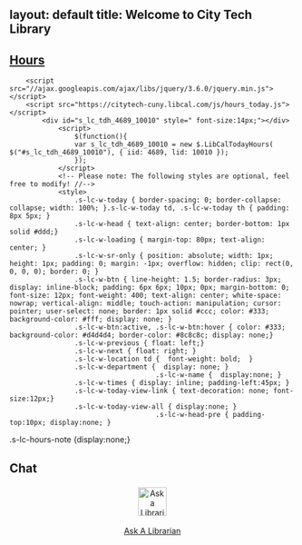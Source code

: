 layout: default
title: Welcome to City Tech Library
-
<div class="container">
<div class="row" style="padding-bottom:10px; width:100%">
<div class="col-md-3 col-sm-12" style="height:100%; padding-bottom:5px;">
			<div class="panel panel-info">
  <div class="panel-heading"><h2 style="font-weight:bold;"><span class="glyphicon glyphicon-time"></span><a href="https://libcal.citytech.cuny.edu"> Hours</a></h2></div>

		<script src="//ajax.googleapis.com/ajax/libs/jquery/3.6.0/jquery.min.js"></script> 
		<script src="https://citytech-cuny.libcal.com/js/hours_today.js"></script> 
			<div id="s_lc_tdh_4689_10010" style=" font-size:14px;"></div> 
				<script>
					$(function(){ 
					var s_lc_tdh_4689_10010 = new $.LibCalTodayHours( $("#s_lc_tdh_4689_10010"), { iid: 4689, lid: 10010 }); 
					});
				</script> 
				<!-- Please note: The following styles are optional, feel free to modify! //-->
				<style>
					.s-lc-w-today { border-spacing: 0; border-collapse: collapse; width: 100%; }.s-lc-w-today td, .s-lc-w-today th { padding: 8px 5px; }
					.s-lc-w-head { text-align: center; border-bottom: 1px solid #ddd;}
					.s-lc-w-loading { margin-top: 80px; text-align: center; }
					.s-lc-w-sr-only { position: absolute; width: 1px; height: 1px; padding: 0; margin: -1px; overflow: hidden; clip: rect(0, 0, 0, 0); border: 0; }
					.s-lc-w-btn { line-height: 1.5; border-radius: 3px; display: inline-block; padding: 6px 6px; 10px; 0px; margin-bottom: 0; font-size: 12px; font-weight: 400; text-align: center; white-space: nowrap; vertical-align: middle; touch-action: manipulation; cursor: pointer; user-select: none; border: 1px solid #ccc; color: #333; background-color: #fff; display: none; }
					.s-lc-w-btn:active, .s-lc-w-btn:hover { color: #333; background-color: #d4d4d4; border-color: #8c8c8c; display: none;}
					.s-lc-w-previous { float: left;}
					.s-lc-w-next { float: right; }
					.s-lc-w-location td {  font-weight: bold;  }
					.s-lc-w-department {  display: none; } 
                                        .s-lc-w-name {  display:none; }
					.s-lc-w-times { display: inline; padding-left:45px; }
					.s-lc-w-today-view-link { text-decoration: none; font-size:12px;}
					.s-lc-w-today-view-all { display:none; }
                                        .s-lc-w-head-pre { padding-top:10px; display:none; }
.s-lc-hours-note {display:none;}
				</style>
		</div><!-- panel-->
<div class="panel panel-default">
  <div class="panel-heading"><h2 style="font-weight:bold;"><span class="glyphicon glyphicon-comment"></span> Chat</h2></div>
  <div class="panel-body" style="text-align:center">
<a href="https://library.citytech.cuny.edu/help/ask/index.php"><img style="padding: 2px;  margin:2px; height:50px; width:50px;" src="https://library.citytech.cuny.edu/uploads/noun-chat-bubble-1388380.png" alt="Ask a Librarian"><p>Ask A Librarian</p></a>
</div>
</div>
	</div> <!--col-md-3-->

 	<div class="jumbotron col-md-9 col-sm-12" style="height:100%;">
	<div class="panel panel-primary" style="width:100%;">
		<div class="panel-heading panel-primary" style="background:#044e95;"><h2 style="color:white; font-weight:bold;"><span class="glyphicon glyphicon-search"></span> Search the Collection</h2></div>
			<div class="form-group" style="padding:20px; 0px; 0px; 10px;">
			    <div class="col-md-4">
			      <form action="https://library.citytech.cuny.edu/oneSearch2.php" enctype="application/x-www-form-urlencoded; charset=utf-8" method="post" name="searchForm" role="search" class="form-inline">
			      <select name="selectStyle" style="margin: 0px 5px 5px 0px"  class="form-control" aria-label="Search by Type">
			        <option label="Print and eBooks">Books (Print + eBooks)</option>
			        <option label="Everything"  selected="selected">Everything</option>
			        <option label="Articles">Articles</option>
			        <option label="Print Books">Books (Print)</option>
			        <option label="eBooks">eBooks</option>
			        <option label="Video, Audio and More">Media</option>
                                <option label="Journals">Journal</option>
			        <option label="Site Search">Site</option>
			      </select> 
					<p style="padding: 10px; float: left;"><a href="https://cuny-ny.primo.exlibrisgroup.com/discovery/search?vid=01CUNY_NY:CUNY_NY&mode=advanced" style="color:#045099; font-weight:bold;">Advanced Search</a></p>
			     </div>  <!--col-md-3-->
		     <div class="col-md-6">
		      <input name="institution" type="hidden" value="NY" /> 
		      <input name="vid" type="hidden" value="ny" /> 
		      <input name="group" type="hidden" value="GUEST" /> 
		      <input name="onCampus" type="hidden" value="true" /> 
		      <input name="search_scope" type="hidden" value="IZ_CI_AW" /> 
		      <input id="primoQuery" name="query" type="hidden" /> 
		      <input label= "search query" id="primoQueryTemp" class="focus form-control" name="queryTemp" size="30" type="text" placeholder="Find books, media, and more" aria-label="Input search query here"/>
		    </div><!--col-md-6-->
		    <div class="col-md-2">
		        <input alt="Search" class="btn btn-info" id="submit" title="Search books, articles &amp; more" type="submit" value="Search" />
		    </div><!--col-md-2-->
		  <div class="row">
		    <div class="col-md-3"></div>
		      <div class="col-md-6">
		       	 <div style="padding-top:10px;">
		       	   <label class="radio-inline"><input type="radio" name="radioSelection" checked="checked" value="any" >Keyword</label><label class="radio-inline" style="margin-left:15px"><input type="radio" name="radioSelection" value="title">Title</label> <label class="radio-inline"><input type="radio" name="radioSelection" value="creator">Author</label><label class="radio-inline"><input type="radio" name="radioSelection" value="sub">Subject</label>
		      	  </div><!--col-md-6-->
			    </div><!--padding top-->
			</div><!--row-->
				</form><!--form-group-->

	</div><!--panel -->
	</div><!--panel-->
</div>
</div><!--row-->
